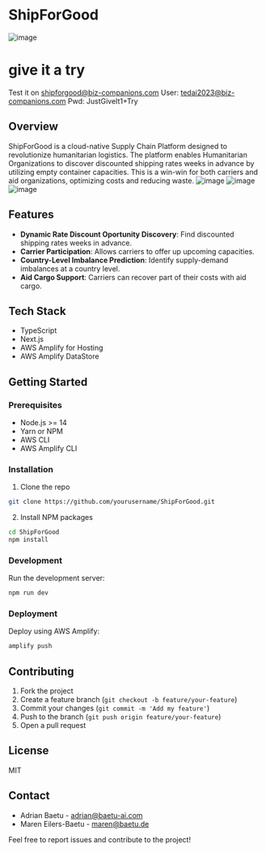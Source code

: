 # ShipForGood
![image](https://github.com/tedai-hackathon/matchmaker/assets/12798472/46fd2263-8a64-434b-9508-7ed0048fd91b)

# give it a try
Test it on shipforgood@biz-companions.com
User: tedai2023@biz-companions.com
Pwd: JustGiveIt1+Try

## Overview

ShipForGood is a cloud-native Supply Chain Platform designed to revolutionize humanitarian logistics. The platform enables Humanitarian Organizations to discover discounted shipping rates weeks in advance by utilizing empty container capacities. This is a win-win for both carriers and aid organizations, optimizing costs and reducing waste.
![image](https://github.com/tedai-hackathon/matchmaker/assets/12798472/8301d574-a44a-46fc-923a-d6b9601da07b)
![image](https://github.com/tedai-hackathon/matchmaker/assets/12798472/261534f8-bc12-4a0e-be94-370b72e13f14)
![image](https://github.com/tedai-hackathon/matchmaker/assets/12798472/a969fe64-b512-464e-8231-8e6d9b32cdb9)

## Features

- **Dynamic Rate Discount Oportunity Discovery**: Find discounted shipping rates weeks in advance.
- **Carrier Participation**: Allows carriers to offer up upcoming capacities.
- **Country-Level Imbalance Prediction**: Identify supply-demand imbalances at a country level.
- **Aid Cargo Support**: Carriers can recover part of their costs with aid cargo.

## Tech Stack

- TypeScript
- Next.js
- AWS Amplify for Hosting
- AWS Amplify DataStore

## Getting Started

### Prerequisites

- Node.js >= 14
- Yarn or NPM
- AWS CLI
- AWS Amplify CLI

### Installation

1. Clone the repo
```bash
git clone https://github.com/yourusername/ShipForGood.git
```

2. Install NPM packages
```bash
cd ShipForGood
npm install
```

### Development

Run the development server:

```bash
npm run dev
```

### Deployment

Deploy using AWS Amplify:

```bash
amplify push
```

## Contributing

1. Fork the project
2. Create a feature branch (`git checkout -b feature/your-feature`)
3. Commit your changes (`git commit -m 'Add my feature'`)
4. Push to the branch (`git push origin feature/your-feature`)
5. Open a pull request

## License

MIT

## Contact

- Adrian Baetu - adrian@baetu-ai.com
- Maren Eilers-Baetu - maren@baetu.de

Feel free to report issues and contribute to the project!
